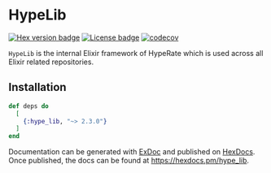 # HypeLib

[![Hex version badge](https://img.shields.io/hexpm/v/hype_lib.svg)](https://hex.pm/packages/hype_lib)
[![License badge](https://img.shields.io/hexpm/l/hype_lib.svg)](https://github.com/HypeRate/HypeLib/blob/master/LICENSE.md)
[![codecov](https://codecov.io/github/HypeRate/HypeLib/branch/master/graph/badge.svg?token=N4V69694MA)](https://codecov.io/github/HypeRate/HypeLib)

`HypeLib` is the internal Elixir framework of HypeRate which is used across all Elixir related repositories.

## Installation

```elixir
def deps do
  [
    {:hype_lib, "~> 2.3.0"}
  ]
end
```

Documentation can be generated with [ExDoc](https://github.com/elixir-lang/ex_doc)
and published on [HexDocs](https://hexdocs.pm). Once published, the docs can
be found at <https://hexdocs.pm/hype_lib>.

